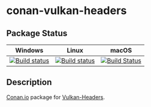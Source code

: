 # conan-vulkan-headers

## Package Status

| Windows | Linux | macOS |
|:-------:|:-----:|:-----:|
|[![Build status](https://ci.appveyor.com/api/projects/status/w7pf34coveug9y1e/branch/testing%2F1.2.135.0?svg=true)](https://ci.appveyor.com/project/SpaceIm/conan-vulkan-headers)|[![Build status](https://github.com/SpaceIm/conan-vulkan-headers/workflows/.github/workflows/conan.yml/badge.svg?branch=testing%2F1.2.135.0)](https://github.com/SpaceIm/conan-vulkan-headers/actions?query=branch%3Atesting%2F1.2.135.0)|[![Build Status](https://travis-ci.com/SpaceIm/conan-vulkan-headers.svg?branch=testing%2F1.2.135.0)](https://travis-ci.com/SpaceIm/conan-vulkan-headers)|

## Description

[Conan.io](https://conan.io) package for [Vulkan-Headers](https://github.com/KhronosGroup/Vulkan-Headers).
